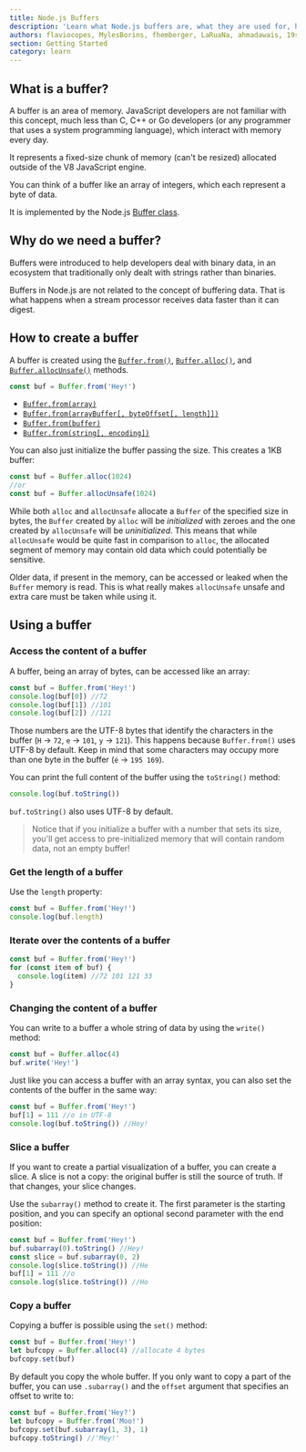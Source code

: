 ```yaml
---
title: Node.js Buffers
description: 'Learn what Node.js buffers are, what they are used for, how to use them'
authors: flaviocopes, MylesBorins, fhemberger, LaRuaNa, ahmadawais, 19shubham11, addaleax
section: Getting Started
category: learn
---
```


## What is a buffer?

A buffer is an area of memory. JavaScript developers are not familiar with this concept, much less than C, C++ or Go developers (or any programmer that uses a system programming language), which interact with memory every day.

It represents a fixed-size chunk of memory (can't be resized) allocated outside of the V8 JavaScript engine.

You can think of a buffer like an array of integers, which each represent a byte of data.

It is implemented by the Node.js [Buffer class](https://nodejs.org/api/buffer.html).

## Why do we need a buffer?

Buffers were introduced to help developers deal with binary data, in an ecosystem that traditionally only dealt with strings rather than binaries.

Buffers in Node.js are not related to the concept of buffering data. That is what happens when a stream processor receives data faster than it can digest.

## How to create a buffer

A buffer is created using the [`Buffer.from()`](https://nodejs.org/api/buffer.html#buffer_buffer_from_buffer_alloc_and_buffer_allocunsafe), [`Buffer.alloc()`](https://nodejs.org/api/buffer.html#buffer_class_method_buffer_alloc_size_fill_encoding), and [`Buffer.allocUnsafe()`](https://nodejs.org/api/buffer.html#buffer_class_method_buffer_allocunsafe_size) methods.

```js
const buf = Buffer.from('Hey!')
```
* [`Buffer.from(array)`](https://nodejs.org/api/buffer.html#buffer_class_method_buffer_from_array)
* [`Buffer.from(arrayBuffer[, byteOffset[, length]])`](https://nodejs.org/api/buffer.html#buffer_class_method_buffer_from_arraybuffer_byteoffset_length)
* [`Buffer.from(buffer)`](https://nodejs.org/api/buffer.html#buffer_class_method_buffer_from_buffer)
* [`Buffer.from(string[, encoding])`](https://nodejs.org/api/buffer.html#buffer_class_method_buffer_from_string_encoding)

You can also just initialize the buffer passing the size. This creates a 1KB buffer:

```js
const buf = Buffer.alloc(1024)
//or
const buf = Buffer.allocUnsafe(1024)
```

While both `alloc` and `allocUnsafe` allocate a `Buffer` of the specified size in bytes, the `Buffer` created by `alloc` will be _initialized_ with zeroes and the one created by `allocUnsafe` will be _uninitialized_. This means that while `allocUnsafe` would be quite fast in comparison to `alloc`, the allocated segment of memory may contain old data which could potentially be sensitive.

Older data, if present in the memory, can be accessed or leaked when the `Buffer` memory is read. This is what really makes `allocUnsafe` unsafe and extra care must be taken while using it.

## Using a buffer

### Access the content of a buffer

A buffer, being an array of bytes, can be accessed like an array:

```js
const buf = Buffer.from('Hey!')
console.log(buf[0]) //72
console.log(buf[1]) //101
console.log(buf[2]) //121
```

Those numbers are the UTF-8 bytes that identify the characters in the buffer (`H` → `72`, `e` → `101`, `y` → `121`). This happens because `Buffer.from()` uses UTF-8 by default.
Keep in mind that some characters may occupy more than one byte in the buffer (`é` → `195 169`).

You can print the full content of the buffer using the `toString()` method:

```js
console.log(buf.toString())
```

`buf.toString()` also uses UTF-8 by default.

> Notice that if you initialize a buffer with a number that sets its size, you'll get access to pre-initialized memory that will contain random data, not an empty buffer!

### Get the length of a buffer

Use the `length` property:

```js
const buf = Buffer.from('Hey!')
console.log(buf.length)
```

### Iterate over the contents of a buffer

```js
const buf = Buffer.from('Hey!')
for (const item of buf) {
  console.log(item) //72 101 121 33
}
```

### Changing the content of a buffer

You can write to a buffer a whole string of data by using the `write()` method:

```js
const buf = Buffer.alloc(4)
buf.write('Hey!')
```

Just like you can access a buffer with an array syntax, you can also set the contents of the buffer in the same way:

```js
const buf = Buffer.from('Hey!')
buf[1] = 111 //o in UTF-8
console.log(buf.toString()) //Hoy!
```

### Slice a buffer

If you want to create a partial visualization of a buffer, you can create a slice. A slice is not a copy: the original buffer is still the source of truth. If that changes, your slice changes.

Use the `subarray()` method to create it. The first parameter is the starting position, and you can specify an optional second parameter with the end position:

```js
const buf = Buffer.from('Hey!')
buf.subarray(0).toString() //Hey!
const slice = buf.subarray(0, 2)
console.log(slice.toString()) //He
buf[1] = 111 //o
console.log(slice.toString()) //Ho
```

### Copy a buffer

Copying a buffer is possible using the `set()` method:

```js
const buf = Buffer.from('Hey!')
let bufcopy = Buffer.alloc(4) //allocate 4 bytes
bufcopy.set(buf)
```

By default you copy the whole buffer. If you only want to copy a part of the buffer, you can use `.subarray()` and the `offset` argument that specifies an offset to write to:

```js
const buf = Buffer.from('Hey?')
let bufcopy = Buffer.from('Moo!')
bufcopy.set(buf.subarray(1, 3), 1)
bufcopy.toString() //'Mey!'
```
